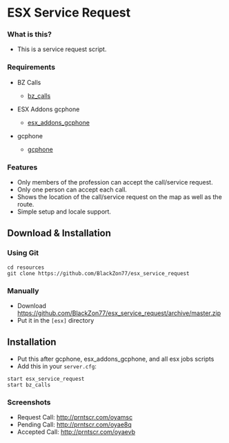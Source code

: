 # ESX Service Request
### What is this?
* This is a service request script.

### Requirements
* BZ Calls
  * [bz_calls](https://github.com/BlackZon77/esx_service_request)
  
* ESX Addons gcphone
  * [esx_addons_gcphone](https://github.com/N3MTV/gcphone/releases/download/2.21/gcphone.zip)
  
* gcphone
  * [gcphone](https://github.com/N3MTV/gcphone/releases/download/2.21/gcphone.zip)


### Features
- Only members of the profession can accept the call/service request.
- Only one person can accept each call.
- Shows the location of the call/service request on the map as well as the route.
- Simple setup and locale support.

## Download & Installation

### Using Git
```
cd resources
git clone https://github.com/BlackZon77/esx_service_request
```

### Manually
- Download https://github.com/BlackZon77/esx_service_request/archive/master.zip
- Put it in the `[esx]` directory


## Installation
- Put this after gcphone, esx_addons_gcphone, and all esx jobs scripts
- Add this in your `server.cfg`:

```
start esx_service_request
start bz_calls
```

### Screenshots
- Request Call: http://prntscr.com/oyamsc
- Pending Call: http://prntscr.com/oyae8q
- Accepted Call: http://prntscr.com/oyaevb




